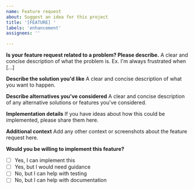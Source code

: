 ```yaml
---
name: Feature request
about: Suggest an idea for this project
title: '[FEATURE] '
labels: 'enhancement'
assignees: ''

---
```


**Is your feature request related to a problem? Please describe.**
A clear and concise description of what the problem is. Ex. I'm always frustrated when [...]

**Describe the solution you'd like**
A clear and concise description of what you want to happen.

**Describe alternatives you've considered**
A clear and concise description of any alternative solutions or features you've considered.

**Implementation details**
If you have ideas about how this could be implemented, please share them here.

**Additional context**
Add any other context or screenshots about the feature request here.

**Would you be willing to implement this feature?**
- [ ] Yes, I can implement this
- [ ] Yes, but I would need guidance
- [ ] No, but I can help with testing
- [ ] No, but I can help with documentation